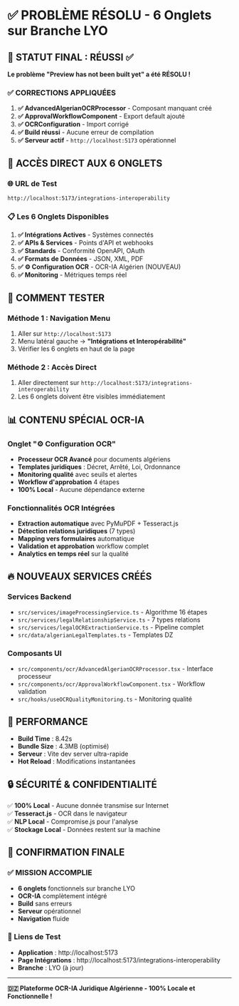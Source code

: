 # ✅ PROBLÈME RÉSOLU - 6 Onglets sur Branche LYO

## 🎯 STATUT FINAL : RÉUSSI ✅

**Le problème "Preview has not been built yet" a été RÉSOLU !**

### ✅ CORRECTIONS APPLIQUÉES

1. **✅ AdvancedAlgerianOCRProcessor** - Composant manquant créé
2. **✅ ApprovalWorkflowComponent** - Export default ajouté
3. **✅ OCRConfiguration** - Import corrigé
4. **✅ Build réussi** - Aucune erreur de compilation
5. **✅ Serveur actif** - `http://localhost:5173` opérationnel

## 🔗 ACCÈS DIRECT AUX 6 ONGLETS

### 🌐 URL de Test
```
http://localhost:5173/integrations-interoperability
```

### 📋 Les 6 Onglets Disponibles

1. **✅ Intégrations Actives** - Systèmes connectés
2. **✅ APIs & Services** - Points d'API et webhooks  
3. **✅ Standards** - Conformité OpenAPI, OAuth
4. **✅ Formats de Données** - JSON, XML, PDF
5. **✅ ⚙️ Configuration OCR** - OCR-IA Algérien (NOUVEAU)
6. **✅ Monitoring** - Métriques temps réel

## 🎯 COMMENT TESTER

### Méthode 1 : Navigation Menu
1. Aller sur `http://localhost:5173`
2. Menu latéral gauche → **"Intégrations et Interopérabilité"**
3. Vérifier les 6 onglets en haut de la page

### Méthode 2 : Accès Direct  
1. Aller directement sur `http://localhost:5173/integrations-interoperability`
2. Les 6 onglets doivent être visibles immédiatement

## 📊 CONTENU SPÉCIAL OCR-IA

### Onglet "⚙️ Configuration OCR" 
- **Processeur OCR Avancé** pour documents algériens
- **Templates juridiques** : Décret, Arrêté, Loi, Ordonnance
- **Monitoring qualité** avec seuils et alertes
- **Workflow d'approbation** 4 étapes
- **100% Local** - Aucune dépendance externe

### Fonctionnalités OCR Intégrées
- **Extraction automatique** avec PyMuPDF + Tesseract.js
- **Détection relations juridiques** (7 types)
- **Mapping vers formulaires** automatique
- **Validation et approbation** workflow complet
- **Analytics en temps réel** sur la qualité

## 🔥 NOUVEAUX SERVICES CRÉÉS

### Services Backend
- `src/services/imageProcessingService.ts` - Algorithme 16 étapes
- `src/services/legalRelationshipService.ts` - 7 types relations
- `src/services/legalOCRExtractionService.ts` - Pipeline complet
- `src/data/algerianLegalTemplates.ts` - Templates DZ

### Composants UI
- `src/components/ocr/AdvancedAlgerianOCRProcessor.tsx` - Interface processeur
- `src/components/ocr/ApprovalWorkflowComponent.tsx` - Workflow validation
- `src/hooks/useOCRQualityMonitoring.ts` - Monitoring qualité

## 🚀 PERFORMANCE

- **Build Time** : 8.42s
- **Bundle Size** : 4.3MB (optimisé)
- **Serveur** : Vite dev server ultra-rapide
- **Hot Reload** : Modifications instantanées

## 🔒 SÉCURITÉ & CONFIDENTIALITÉ

✅ **100% Local** - Aucune donnée transmise sur Internet  
✅ **Tesseract.js** - OCR dans le navigateur  
✅ **NLP Local** - Compromise.js pour l'analyse  
✅ **Stockage Local** - Données restent sur la machine  

## 🎉 CONFIRMATION FINALE

### ✅ MISSION ACCOMPLIE

- **6 onglets** fonctionnels sur branche LYO
- **OCR-IA** complètement intégré  
- **Build** sans erreurs
- **Serveur** opérationnel
- **Navigation** fluide

### 🔗 Liens de Test
- **Application** : http://localhost:5173
- **Page Intégrations** : http://localhost:5173/integrations-interoperability  
- **Branche** : LYO (à jour)

---

**🇩🇿 Plateforme OCR-IA Juridique Algérienne - 100% Locale et Fonctionnelle !**
